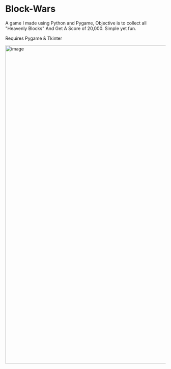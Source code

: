# Block-Wars
A game I made using Python and Pygame, Objective is to collect all "Heavenly Blocks" And Get A Score of 20,000. Simple yet fun.

Requires Pygame & Tkinter

<img width="1911" height="999" alt="image" src="https://github.com/user-attachments/assets/7e1aa6ab-44f1-4c93-ad93-d7b01b729f3c" />
